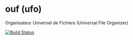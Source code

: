 # ouf (ufo)
Organisateur Universel de Fichiers (Universal File Organizer)

[![Build Status](https://travis-ci.org/cbrunet/ouf.svg?branch=master)](https://travis-ci.org/cbrunet/ouf)